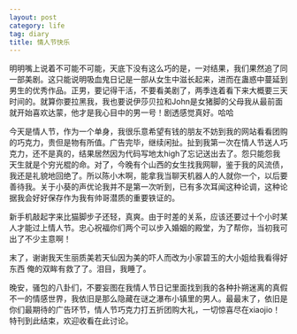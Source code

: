 ```yaml
---
layout: post
category: life
tag: diary
title: 情人节快乐
---
```




明明嘴上说着不可能不可能，天底下没有这么巧的是，一对结果，我们果然追了同一部美剧。这只能说明吸血鬼日记是一部从女生中滋长起来，进而在蛊惑中蔓延到男生的优秀作品。正男，要记得干活，不要看美剧了，两季连着看下来大概要三天时间的。就算你要拉黑我，我也要说伊莎贝拉和John是女猪脚的父母我从最前面就开始喜欢达蒙，他才是我心目中的男一号！剧透感觉真好。哈哈

今天是情人节，作为一个单身，我很乐意希望有钱的朋友不妨到我的网站看看团购的巧克力，贵但是物有所值。广告完毕，继续闲扯。扯到我第一次在情人节送人巧克力，还不是真的，结果居然因为代码写地太high了忘记送出去了。怨只能怨我天生就是个穷光棍的命。对了，今晚有个山西的女生找我网聊，鉴于我的风流债，我还是礼貌地回绝了。所以陈小木啊，能拿我当聊天机器人的人就你一个，以后要善待我。关于小葵的声优论我并不是第一次听到，已有多次耳闻这种论调，这种论据我会好好保存作为我有帅哥潜质的重要铁证的。

新手机敲起字来比猫脚步子还轻，真爽。由于时差的关系，应该还要过十个小时某人才能过上情人节。忠心祝福你们两个可以步入婚姻的殿堂，为了帮你，当初我可出了不少主意啊！

末了，谢谢我天生丽质美若天仙因为美的吓人而改为小家碧玉的大小姐给我看得好东西 俺的双眸有救了了。泪目，我睡了。

晚安，骚包的八卦们，不要妄图在我情人节日记里面找到我的各种扑朔迷离的真假不一的情感世界，我依旧是那么隐藏在谜之瀑布小镇里的男人。最最末了，依旧是你们最期待的广告环节，情人节巧克力打五折团购大礼，一切惊喜尽在xiaojio！特刊到此结束，欢迎收看在此讨论。
